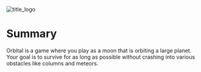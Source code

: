 
![title_logo](https://github.com/AK1o9/Orbital/assets/96708800/75528628-618b-4e39-aac2-429a609f70ad)

<h1>Summary</h1>
<p>Orbital is a game where you play as a moon that is orbiting a large planet. Your goal is to survive for as long as possible without crashing into various obstacles like columns and meteors.</p>

